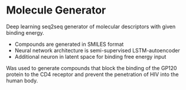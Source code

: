# Molecule Generator
Deep learning seq2seq generator of molecular descriptors 
with given binding energy.
- Compounds are generated in SMILES format
- Neural network architecture is 
semi-supervised LSTM-autoencoder
- Additional neuron in latent space for binding free energy input

Was used to generate compounds 
that block the binding of the GP120 protein 
to the CD4 receptor and prevent
the penetration of HIV into the human body.
